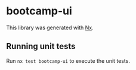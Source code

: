 # bootcamp-ui

This library was generated with [Nx](https://nx.dev).

## Running unit tests

Run `nx test bootcamp-ui` to execute the unit tests.
